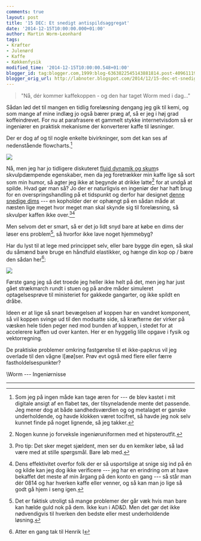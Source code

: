 ```yaml
---
comments: true
layout: post
title: '15 DEC: Et snedigt antispildsaggregat'
date: '2014-12-15T10:00:00.000+01:00'
author: Martin Worm-Leonhard
tags:
- Kræfter
- Julenørd
- Kaffe
- Køkkenfysik
modified_time: '2014-12-15T10:00:00.548+01:00'
blogger_id: tag:blogger.com,1999:blog-6363822545143881814.post-4096111944502852631
blogger_orig_url: http://labnoter.blogspot.com/2014/12/15-dec-et-snedigt-antispildsaggregat.html
---
```


>"Nå, dér kommer kaffekoppen - og den har taget Worm med i dag..."

Sådan lød det til mangen en tidlig forelæsning dengang jeg gik til kemi,
og som mange af mine indlæg jo også bærer præg af, så er jeg i høj grad
koffeindrevet. For nu at parafrasere et gammelt stykke internetvisdom så
er ingeniører en praktisk mekanisme der konverterer kaffe til
løsninger.

Der er dog af og til nogle enkelte bivirkninger, som det kan ses af
nedenstående flowcharts.[^1]

[![]({{site.url}}/images/497d9ca5ac3efeae4a00fcffbcd4b0e0.jpg)]({{site.url}}/images/497d9ca5ac3efeae4a00fcffbcd4b0e0.jpg)

Nå, men jeg har jo tidligere diskuteret [fluid dynamik og
skum](http://labnoter.blogspot.dk/2014/12/03-dec-julel-og-kaffespild.html)s
skvulpdæmpende egenskaber, men da jeg foretrækker min kaffe lige så sort
som min humor, så agter jeg ikke at begynde at drikke latte[^2] for at
undgå at spilde. Hvad gør man så? Jo der er naturligvis en ingeniør der
har haft brug for en overspringshandling på et tidspunkt og derfor har
designet [denne snedige dims](http://www.thinkgeek.com/product/ea9a/) ---
en kopholder der er ophængt på en sådan måde at næsten lige meget hvor
meget man skal skynde sig til forelæsning, så skvulper kaffen ikke
over.[^3][^3a]

Men selvom det er smart, så er det jo lidt snyd bare at købe en dims der
løser ens problem[^4], så hvorfor ikke lave noget hjemmebyg?

Har du lyst til at lege med princippet selv, eller bare bygge din egen,
så skal du såmænd bare bruge en håndfuld elastikker, og hænge din kop op
/ bære den sådan her[^5]:


[![]({{site.url}}/images/fbfd627b248cd5aabd065f7bd0d50817.jpg)]({{site.url}}/images/fbfd627b248cd5aabd065f7bd0d50817.jpg)

Første gang jeg så det troede jeg heller ikke helt på det, men jeg har
just gået strækmarch rundt i stuen og på andre måder simuleret
optagelsesprøve til ministeriet for gakkede gangarter, og ikke spildt en
dråbe.

Ideen er at lige så snart bevægelsen af koppen har en vandret komponent,
så vil koppen svinge ud til den modsatte side, så kræfterne der virker
på væsken hele tiden peger ned mod bunden af koppen, i stedet for at
accelerere kaffen ud over kanten. Her er en hyggelig lille opgave i
fysik og vektorregning.

De praktiske problemer omkring fastgørelse til et ikke-papkrus vil jeg
overlade til den vågne l\[æø\]ser. Prøv evt også med flere eller færre
fastholdelsespunkter?

\\Worm --- Ingeniørnisse

------------------------------------------------------------------------

[^1]: Som jeg på ingen måde kan tage æren for --- de blev kastet i mit
    digitale ansigt af en flabet tøs, der tilsyneladende mente det passende.
    Jeg mener dog at både sandhedsværdien og og metalaget er ganske
    underholdende, og havde klokken været tocifret, så havde jeg nok selv
    kunnet finde på noget lignende, så jeg takker.

[^2]: Nogen kunne jo forveksle ingeniøruniformen med et hipsteroutfit.

[^3]: Pro tip: Det sker meget sjældent, men ser du en kemiker løbe, så
    lad være med at stille spørgsmål. Bare løb med.

[^3a]: Dens effektivitet overfor folk der er så usportslige at snige
    sig ind på én og kilde kan jeg dog ikke verificere --- jeg har en
    erindring om at have bekaffet det meste af min årgang på den konto en
    gang --- så står man dér 0814 og har hverken kaffe eller venner, og så kan
    man jo lige så godt gå hjem i seng igen.

[^4]: Det er faktisk utroligt så mange problemer der går væk hvis man
    bare kan hælde guld nok på dem. Ikke kun i AD&D. Men det gør det ikke
    nødvendigvis til hverken den bedste eller mest underholdende løsning.

[^5]: Atter en gang tak til Henrik I
